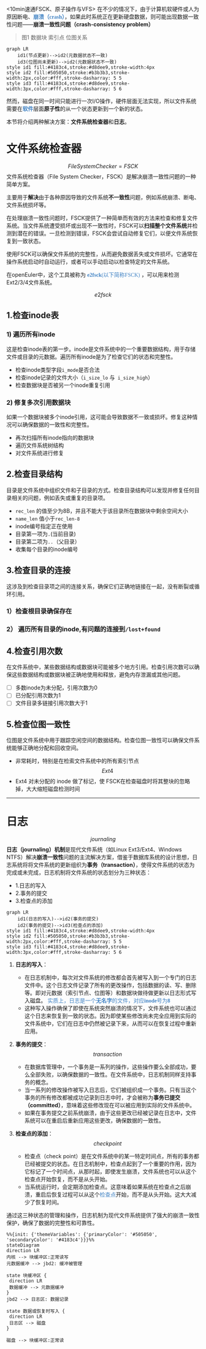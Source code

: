 <10min速通FSCK、原子操作与VFS>
在不少的情况下，由于计算机软硬件或人为原因断电、<font face="黑体" color="#4183c4">**崩溃（crash）**</font>，如果此时系统正在更新硬盘数据，则可能出现数据一致性问题——**崩溃一致性问题（crash-consistency problem）**

> 图1 数据块 索引点 位图关系

```mermaid
graph LR
    id1(节点更新)-->id2(元数据状态不一致)
    id3(位图尚未更新)-->id2(元数据状态不一致)
style id1 fill:#4183c4,stroke:#d8dee9,stroke-width:4px  
style id2 fill:#505050,stroke:#b3b3b3,stroke-width:2px,color:#fff,stroke-dasharray: 5 5  
style id3 fill:#4183c4,stroke:#d8dee9,stroke-width:3px,color:#fff,stroke-dasharray: 5 6
```
然而，磁盘在同一时间只能进行一次I/O操作，硬件层面无法实现，所以文件系统需要在<font face="黑体" color="#4183c4">**软件**</font>层面**原子性**的从一个状态更新到一个新的状态。

本节将介绍两种解决方案：**文件系统检查器**和**日志**。
# 文件系统检查器
$$
File System Checker=FSCK
$$
文件系统检查器（File System Checker，FSCK）是解决崩溃一致性问题的一种简单方案。

主要用于**解决**由于各种原因导致的文件系统**不一致性**问题，例如系统崩溃、断电、文件系统损坏等。

在处理崩溃一致性问题时，FSCK提供了一种简单而有效的方法来检查和修复文件系统。当文件系统遭受损坏或出现不一致性时，FSCK可以**扫描整个文件系统**并检测到潜在的错误。一旦检测到错误，FSCK会尝试自动修复它们，以便文件系统恢复到一致状态。

使用FSCK可以确保文件系统的完整性，从而避免数据丢失或文件损坏。它通常在操作系统启动时自动运行，或者可以手动启动以检查特定的文件系统。

在openEuler中，这个工具被称为 <font face="黑体" color="#4183c4">**e2fsck**(以下简称FSCK)</font> ，可以用来检测Ext2/3/4文件系统。

$$
e2fsck
$$

## 1.检查inode表
### 1) 遍历所有inode
这是检查inode表的第一步。inode是文件系统中的一个重要数据结构，用于存储文件或目录的元数据。遍历所有inode是为了检查它们的状态和完整性。
- 检查inode类型字段`i_mode`是否合法
- 检查inode记录的文件大小（`i_size_lo` 与` i_size_high`）
- 检查数据块是否被另一个inode重复引用
### 2) 修复多次引用数据块
如果一个数据块被多个inode引用，这可能会导致数据不一致或损坏。修复这种情况可以确保数据的一致性和完整性。
- 再次扫描所有inode指向的数据块
- 遍历文件系统树结构
- 对文件系统进行修复
## 2.检查目录结构
目录是文件系统中组织文件和子目录的方式。检查目录结构可以发现并修复任何目录相关的问题，例如丢失或重复的目录项。
- `rec_len` 的值至少为8B，并且不能大于该目录所在数据块中剩余空间大小
- `name_len` 值小于`rec_len-8`
- inode编号指定正在使用
- 目录第一项为`.`(当前目录)
- 目录第二项为`..`（父目录）
- 收集每个目录的inode编号
## 3.检查目录的连接
这涉及到检查目录项之间的连接关系，确保它们正确地链接在一起，没有断裂或循环引用。
###  1）检查根目录确保存在
### 2） 遍历所有目录的inode,有问题的连接到`/lost+found`
## 4.检查引用次数
在文件系统中，某些数据结构或数据块可能被多个地方引用。检查引用次数可以确保这些数据结构或数据块被正确地使用和释放，避免内存泄漏或其他问题。
 - [ ] 多数inode为未分配，引用次数为0
 - [ ]  已分配引用次数为1
 - [ ]  文件目录多链接引用次数大于1
## 5.检查位图一致性
位图是文件系统中用于跟踪空闲空间的数据结构。检查位图一致性可以确保文件系统能够正确地分配和回收空间。
- 非常耗时，特别是在检索文件系统中的所有索引节点
$$
Ext4
$$
- Ext4 对未分配的 inode 做了标记，使 FSCK在检查磁盘时将其整块的忽略掉，大大缩短磁盘检测时间

------
# 日志
$$
journaling
$$
**日志（journaling）机制**是现代文件系统（如Linux Ext3/Ext4、Windows NTFS）解决**崩溃一致性**问题的主流解决方案，借鉴于数据库系统的设计思想，日志系统将将文件系统的更新组织为**事务（transaction）**，使得文件系统的状态为完成或未完成，日志机制将文件系统的状态划分为三种状态：
- 1.日志的写入
- 2.事务的提交
- 3.检查点的添加
```mermaid
graph LR
    id1(日志的写入)-->id2(事务的提交)
    id2(事务的提交)-->id3(检查点的添加)
style id1 fill:#4183c4,stroke:#d8dee9,stroke-width:4px  
style id2 fill:#505050,stroke:#b3b3b3,stroke-width:2px,color:#fff,stroke-dasharray: 5 5  
style id3 fill:#4183c4,stroke:#d8dee9,stroke-width:3px,color:#fff,stroke-dasharray: 5 6
```

1. **日志的写入**：


	* 在日志机制中，每次对文件系统的修改都会首先被写入到一个专门的日志文件中。这个日志文件记录了所有的更改操作，包括数据的读、写、删除等。即对元数据（索引节点、位图等）和数据块做待做更新以日志形式写入磁盘。 <font face="黑体" color="#4183c4">实质上，日志是一个**无名字**的文件，对应**inode**号为**8**</font> 
	* 这种写入操作确保了即使在系统突然崩溃的情况下，文件系统也可以通过这个日志来恢复到一致的状态。因为即使某些修改尚未完全应用到实际的文件系统中，它们在日志中仍然被记录下来，从而可以在恢复过程中重新应用。
2. **事务的提交**：
$$ 
transaction
$$
	* 在数据库管理中，一个事务是一系列的操作，这些操作要么全部成功，要么全部失败，以确保数据的一致性。在文件系统中，日志机制同样支持事务的概念。
	* 当一系列的修改操作被写入日志后，它们被组织成一个事务。只有当这个事务的所有修改都被成功记录到日志中时，才会被称为**事务已提交（committed）**，意味着这些修改现在可以被应用到实际的文件系统中。
	* 如果在事务提交之前系统崩溃，由于这些更改已经被记录在日志中，文件系统可以在重启后重新应用这些更改，确保数据的一致性。
3. **检查点的添加**：
$$
check point
$$
	*  检查点（check point）是在文件系统中的某一特定时间点，所有的事务都已经被提交的状态。在日志机制中，检查点起到了一个重要的作用，因为它标记了一个时间点，从那时起，即使发生崩溃，文件系统也可以从这个检查点开始恢复，而不是从头开始。
	* 当系统运行时，会定期添加检查点。这意味着如果系统在检查点之后崩溃，重启后恢复过程可以从这个<font face="黑体" color="#4183c4">检查点</font>开始，而不是从头开始。这大大减少了恢复时间。

通过这三种状态的管理和操作，日志机制为现代文件系统提供了强大的崩溃一致性保护，确保了数据的完整性和可靠性。


```mermaid
%%{init: {'themeVariables': {'primaryColor': '#505050', 'secondaryColor': '#4183c4'}}}%%
stateDiagram
direction LR
内核 --> 块缓冲区:正常读写
元数据缓冲 --> jbd2: 缓冲被管理

state 块缓冲区 {
 direction LR
 数据缓冲 --> 元数据缓冲
}
jbd2 --> 日志区: 数据记录

state 数据或恢复时写入 {
 direction LR
 日志区 --> 磁盘
}

磁盘 --> 块缓冲区:正常读
```
